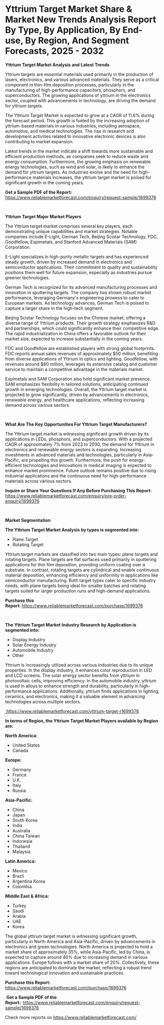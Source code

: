 <p><h1>Yttrium Target Market Share & Market New Trends Analysis Report By Type, By Application, By End-use, By Region, And Segment Forecasts, 2025 - 2032</h1></p><p><strong>Yttrium Target Market Analysis and Latest Trends</strong></p>
<p><p>Yttrium targets are essential materials used primarily in the production of lasers, electronics, and various advanced materials. They serve as a critical component in thin-film deposition processes, particularly in the manufacturing of high-performance capacitors, phosphors, and superconductors. The growing applications of yttrium in the electronics sector, coupled with advancements in technology, are driving the demand for yttrium targets.</p><p>The Yttrium Target Market is expected to grow at a CAGR of 11.6% during the forecast period. This growth is fueled by the increasing adoption of yttrium-based materials in various industries, including aerospace, automotive, and medical technologies. The rise in research and development activities related to innovative electronic devices is also contributing to market expansion. </p><p>Latest trends in the market indicate a shift towards more sustainable and efficient production methods, as companies seek to reduce waste and energy consumption. Furthermore, the growing emphasis on renewable energy technologies, such as wind and solar, is likely to enhance the demand for yttrium targets. As industries evolve and the need for high-performance materials increases, the yttrium target market is poised for significant growth in the coming years.</p></p>
<p><strong>Get a Sample PDF of the Report:&nbsp;</strong> <a href="https://www.reliablemarketforecast.com/enquiry/request-sample/1699376?utm_campaign=2932&utm_medium=2&utm_source=Github&utm_content=ia&utm_term=01042025&utm_id=yttrium-target">https://www.reliablemarketforecast.com/enquiry/request-sample/1699376</a></p>
<p>&nbsp;</p>
<p><strong>Yttrium Target Major Market Players</strong></p>
<p><p>The Yttrium target market comprises several key players, each demonstrating unique capabilities and market strategies. Notable companies include E-Light, German Tech, Beijing Scistar Technology, FDC, Goodfellow, Espimetals, and Stanford Advanced Materials (SAM) Corporation.</p><p>E-Light specializes in high-purity metallic targets and has experienced steady growth, driven by increased demand in electronics and semiconductor applications. Their commitment to quality and sustainability positions them well for future expansion, especially as industries pursue greener technologies.</p><p>German Tech is recognized for its advanced manufacturing processes and innovation in sputtering targets. The company has shown robust market performance, leveraging Germany's engineering prowess to cater to European markets. As technology advances, German Tech is poised to capture a larger share in the high-tech segment.</p><p>Beijing Scistar Technology focuses on the Chinese market, offering a diverse range of Yttrium products. Their growth strategy emphasizes R&D and partnerships, which could significantly enhance their competitive edge. The rapid industrialization in China offers a favorable outlook for their market size, expected to increase substantially in the coming years.</p><p>FDC and Goodfellow are established players with strong global footprints. FDC reports annual sales revenues of approximately $50 million, benefiting from diverse applications of Yttrium in optics and lighting. Goodfellow, with revenues around $80 million, leverages its extensive catalog and customer service to maintain a competitive advantage in the materials market.</p><p>Espimetals and SAM Corporation also hold significant market presence. SAM emphasizes flexibility in tailored solutions, anticipating continued growth in emerging technologies. Overall, the Yttrium target market is projected to grow significantly, driven by advancements in electronics, renewable energy, and healthcare applications, reflecting increasing demand across various sectors.</p></p>
<p>&nbsp;</p>
<p><strong>What Are The Key Opportunities For Yttrium Target Manufacturers?</strong></p>
<p><p>The Yttrium target market is witnessing significant growth driven by its applications in LEDs, phosphors, and superconductors. With a projected CAGR of approximately 7% from 2023 to 2030, the demand for Yttrium in electronics and renewable energy sectors is expanding. Increasing investments in advanced materials and technologies, particularly in Asia-Pacific, are propelling this growth. Furthermore, the push for energy-efficient technologies and innovations in medical imaging is expected to enhance market prominence. Future outlook remains positive due to rising industrial applications and the continuous need for high-performance materials across various sectors.</p></p>
<p><strong>Inquire or Share Your Questions If Any Before Purchasing This Report:</strong> <a href="https://www.reliablemarketforecast.com/enquiry/pre-order-enquiry/1699376?utm_campaign=2932&utm_medium=2&utm_source=Github&utm_content=ia&utm_term=01042025&utm_id=yttrium-target">https://www.reliablemarketforecast.com/enquiry/pre-order-enquiry/1699376</a></p>
<p>&nbsp;</p>
<p><strong>Market Segmentation</strong></p>
<p><strong>The Yttrium Target Market Analysis by types is segmented into:</strong></p>
<p><ul><li>Plane Target</li><li>Rotating Target</li></ul></p>
<p><p>Yttrium target markets are classified into two main types: plane targets and rotating targets. Plane targets are flat surfaces used primarily in sputtering applications for thin film deposition, providing uniform coating over a substrate. In contrast, rotating targets are cylindrical and enable continuous material deposition, enhancing efficiency and uniformity in applications like semiconductor manufacturing. Both target types cater to specific industry needs, with plane targets being ideal for smaller batches and rotating targets suited for larger production runs and high-demand applications.</p></p>
<p><strong>Purchase this Report:&nbsp;</strong><a href="https://www.reliablemarketforecast.com/purchase/1699376?utm_campaign=2932&utm_medium=2&utm_source=Github&utm_content=ia&utm_term=01042025&utm_id=yttrium-target">https://www.reliablemarketforecast.com/purchase/1699376</a></p>
<p>&nbsp;</p>
<p><strong>The Yttrium Target Market Industry Research by Application is segmented into:</strong></p>
<p><ul><li>Display Industry</li><li>Solar Energy Industry</li><li>Automobile Industry</li><li>Other</li></ul></p>
<p><p>Yttrium is increasingly utilized across various industries due to its unique properties. In the display industry, it enhances color reproduction in LED and LCD screens. The solar energy sector benefits from yttrium in photovoltaic cells, improving efficiency. In the automobile industry, yttrium is used in alloys to enhance strength and durability, particularly in high-performance applications. Additionally, yttrium finds applications in lighting, ceramics, and electronics, making it a valuable element in advancing technologies across multiple sectors.</p></p>
<p><a href="https://www.reliablemarketforecast.com/yttrium-target-r1699376?utm_campaign=2932&utm_medium=2&utm_source=Github&utm_content=ia&utm_term=01042025&utm_id=yttrium-target">&nbsp;https://www.reliablemarketforecast.com/yttrium-target-r1699376</a></p>
<p><strong>In terms of Region, the Yttrium Target Market Players available by Region are:</strong></p>
<p>
    <p> <strong> North America: </strong>
        <ul>
            <li>United States</li>
            <li>Canada</li>
        </ul>
        </p> 
    <p> <strong> Europe: </strong>
        <ul>
            <li>Germany</li>
            <li>France</li>
            <li>U.K.</li>
            <li>Italy</li>
            <li>Russia</li>
        </ul>
        </p> 
    <p> <strong> Asia-Pacific: </strong>
        <ul>
            <li>China</li>
            <li>Japan</li>
            <li>South Korea</li>
            <li>India</li>
            <li>Australia</li>
            <li>China Taiwan</li>
            <li>Indonesia</li>
            <li>Thailand</li>
            <li>Malaysia</li>
        </ul>
        </p> 
    <p> <strong> Latin America: </strong>
        <ul>
            <li>Mexico</li>
            <li>Brazil</li>
            <li>Argentina Korea</li>
            <li>Colombia</li>
        </ul>
        </p> 
    <p> <strong> Middle East & Africa: </strong>
        <ul>
            <li>Turkey</li>
            <li>Saudi</li>
            <li>Arabia</li>
            <li>UAE</li>
            <li>Korea</li>
        </ul>
    </p>
    </p>
<p><p>The global yttirum target market is witnessing significant growth, particularly in North America and Asia-Pacific, driven by advancements in electronics and green technologies. North America is projected to hold a market share of approximately 35%, while Asia-Pacific, led by China, is expected to capture around 40% due to increasing demand in various applications. Europe follows with a market share of 20%. Collectively, these regions are anticipated to dominate the market, reflecting a robust trend toward technological innovation and sustainable practices.</p></p>
<p><strong>Purchase this Report: </strong><a href="https://www.reliablemarketforecast.com/purchase/1699376?utm_campaign=2932&utm_medium=2&utm_source=Github&utm_content=ia&utm_term=01042025&utm_id=yttrium-target">https://www.reliablemarketforecast.com/purchase/1699376</a></p>
<p>&nbsp;<strong>Get a Sample PDF of the Report:&nbsp;&nbsp;</strong><a href="https://www.reliablemarketforecast.com/enquiry/request-sample/1699376?utm_campaign=2932&utm_medium=2&utm_source=Github&utm_content=ia&utm_term=01042025&utm_id=yttrium-target">https://www.reliablemarketforecast.com/enquiry/request-sample/1699376</a></p>
<p><strong></strong></p>
<p>Check more reports on <a href="https://www.reliablemarketforecast.com/?utm_campaign=2932&utm_medium=2&utm_source=Github&utm_content=ia&utm_term=01042025&utm_id=yttrium-target">https://www.reliablemarketforecast.com/</a></p>